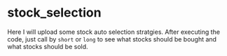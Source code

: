 # stock_selection
Here I will upload some stock auto selection stratgies. After executing the code, just call by `short` or `long` to see what stocks should be bought and what stocks should be sold.
